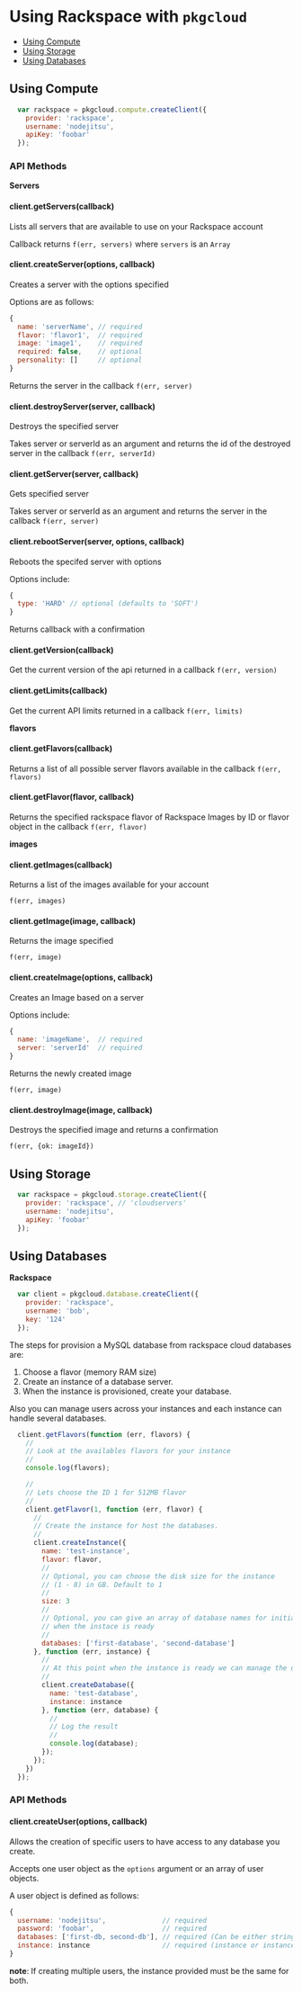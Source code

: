 # Using Rackspace with `pkgcloud`

* [Using Compute](#using-compute)
* [Using Storage](#using-storage)
* [Using Databases](#using-databases)

<a name="using-compute"></a>
## Using Compute

``` js
  var rackspace = pkgcloud.compute.createClient({
    provider: 'rackspace',
    username: 'nodejitsu',
    apiKey: 'foobar'
  });
```
### API Methods

**Servers**

#### client.getServers(callback)
Lists all servers that are available to use on your Rackspace account

Callback returns `f(err, servers)` where `servers` is an `Array`

#### client.createServer(options, callback)
Creates a server with the options specified

Options are as follows:

```js
{
  name: 'serverName', // required
  flavor: 'flavor1',  // required
  image: 'image1',    // required
  required: false,    // optional
  personality: []     // optional
}
```
Returns the server in the callback `f(err, server)`

#### client.destroyServer(server, callback)
Destroys the specified server

Takes server or serverId as an argument  and returns the id of the destroyed server in the callback `f(err, serverId)`

#### client.getServer(server, callback)
Gets specified server

Takes server or serverId as an argument and returns the server in the callback
`f(err, server)`

#### client.rebootServer(server, options, callback)
Reboots the specifed server with options

Options include:

```js
{
  type: 'HARD' // optional (defaults to 'SOFT')
}
```
Returns callback with a confirmation

#### client.getVersion(callback)

Get the current version of the api returned in a callback `f(err, version)`

#### client.getLimits(callback)

Get the current API limits returned in a callback `f(err, limits)`

**flavors**

#### client.getFlavors(callback)

Returns a list of all possible server flavors available in the callback `f(err,
flavors)`

#### client.getFlavor(flavor, callback)
Returns the specified rackspace flavor of Rackspace Images by ID or flavor
object in the callback `f(err, flavor)`

**images**

#### client.getImages(callback)
Returns a list of the images available for your account

`f(err, images)`

#### client.getImage(image, callback)
Returns the image specified

`f(err, image)`

#### client.createImage(options, callback)
Creates an Image based on a server

Options include:

```js
{
  name: 'imageName',  // required
  server: 'serverId'  // required
}
```

Returns the newly created image

`f(err, image)`

#### client.destroyImage(image, callback)
Destroys the specified image and returns a confirmation

`f(err, {ok: imageId})`

<a name="using-storage"></a>
## Using Storage

``` js
  var rackspace = pkgcloud.storage.createClient({
    provider: 'rackspace', // 'cloudservers'
    username: 'nodejitsu',
    apiKey: 'foobar'
  });
```

<a name="using-databases"></a>
## Using Databases

**Rackspace**

``` js
  var client = pkgcloud.database.createClient({
    provider: 'rackspace',
    username: 'bob',
    key: '124'
  });
```

The steps for provision a MySQL database from rackspace cloud databases are:

1. Choose a flavor (memory RAM size)
2. Create an instance of a database server.
3. When the instance is provisioned, create your database.

Also you can manage users across your instances and each instance can handle several databases.

``` js
  client.getFlavors(function (err, flavors) {
    //
  	// Look at the availables flavors for your instance
  	//
  	console.log(flavors);

  	//
    // Lets choose the ID 1 for 512MB flavor
    //
    client.getFlavor(1, function (err, flavor) {
      //
      // Create the instance for host the databases.
      //
      client.createInstance({
        name: 'test-instance',
        flavor: flavor,
        //
        // Optional, you can choose the disk size for the instance
        // (1 - 8) in GB. Default to 1
        //
        size: 3
        //
        // Optional, you can give an array of database names for initialize
        // when the instace is ready
        //
        databases: ['first-database', 'second-database']
      }, function (err, instance) {
        //
        // At this point when the instance is ready we can manage the databases
        //
        client.createDatabase({
          name: 'test-database',
          instance: instance
        }, function (err, database) {
          //
          // Log the result
          //
          console.log(database);
        });
      });
    })
  });
```

### API Methods ###

#### client.createUser(options, callback)

Allows the creation of specific users to have access to any database you create.

Accepts one user object as the `options` argument or an array of user objects.

A user object is defined as follows:

```js
{
  username: 'nodejitsu',              // required
  password: 'foobar',                 // required
  databases: ['first-db, second-db'], // required (Can be either string or array)
  instance: instance                  // required (instance or instanceId)
}
```

**note**: If creating multiple users, the instance provided must be the same for
both.
